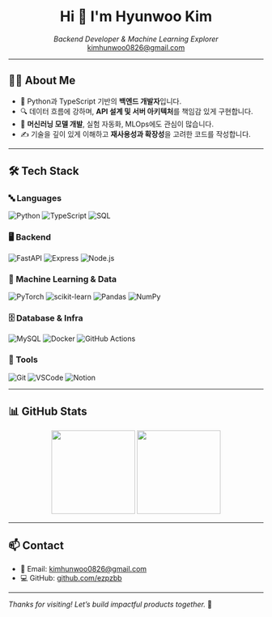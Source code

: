 <h1 align="center">Hi 👋 I'm Hyunwoo Kim</h1>

<p align="center">
  <i>Backend Developer & Machine Learning Explorer</i><br />
  <a href="mailto:kimhunwoo0826@gmail.com">kimhunwoo0826@gmail.com</a>
</p>

---

## 🧑‍💻 About Me

- 🧠 Python과 TypeScript 기반의 **백엔드 개발자**입니다.
- 🔍 데이터 흐름에 강하며, **API 설계 및 서버 아키텍처**를 책임감 있게 구현합니다.
- 🤖 **머신러닝 모델 개발**, 실험 자동화, MLOps에도 관심이 많습니다.
- ✍️ 기술을 깊이 있게 이해하고 **재사용성과 확장성**을 고려한 코드를 작성합니다.

---

## 🛠️ Tech Stack

### 🔤 Languages
![Python](https://img.shields.io/badge/Python-3776AB?style=flat&logo=python&logoColor=white)
![TypeScript](https://img.shields.io/badge/TypeScript-3178C6?style=flat&logo=typescript&logoColor=white)
![SQL](https://img.shields.io/badge/SQL-336791?style=flat&logo=postgresql&logoColor=white)

### 🖥️ Backend
![FastAPI](https://img.shields.io/badge/FastAPI-009688?style=flat&logo=fastapi&logoColor=white)
![Express](https://img.shields.io/badge/Express-000000?style=flat&logo=express&logoColor=white)
![Node.js](https://img.shields.io/badge/Node.js-339933?style=flat&logo=node.js&logoColor=white)

### 🧠 Machine Learning & Data
![PyTorch](https://img.shields.io/badge/PyTorch-EE4C2C?style=flat&logo=pytorch&logoColor=white)
![scikit-learn](https://img.shields.io/badge/scikit--learn-F7931E?style=flat&logo=scikit-learn&logoColor=white)
![Pandas](https://img.shields.io/badge/Pandas-150458?style=flat&logo=pandas)
![NumPy](https://img.shields.io/badge/NumPy-013243?style=flat&logo=numpy)

### 🗄️ Database & Infra
![MySQL](https://img.shields.io/badge/MySQL-005C84?style=flat&logo=mysql&logoColor=white)
![Docker](https://img.shields.io/badge/Docker-2496ED?style=flat&logo=docker&logoColor=white)
![GitHub Actions](https://img.shields.io/badge/GitHub%20Actions-2088FF?style=flat&logo=github-actions&logoColor=white)

### 🧰 Tools
![Git](https://img.shields.io/badge/Git-F05032?style=flat&logo=git&logoColor=white)
![VSCode](https://img.shields.io/badge/VSCode-007ACC?style=flat&logo=visual-studio-code&logoColor=white)
![Notion](https://img.shields.io/badge/Notion-000000?style=flat&logo=notion&logoColor=white)

---

## 📊 GitHub Stats

<p align="center">
  <img src="https://github-readme-stats.vercel.app/api?username=ezpzbb&show_icons=true&theme=default" height="165" />
  <img src="https://github-readme-stats.vercel.app/api/top-langs/?username=ezpzbb&layout=compact&cache_seconds=10" height="165" />
</p>

---

## 📫 Contact

- 📧 Email: kimhunwoo0826@gmail.com  
- 💻 GitHub: [github.com/ezpzbb](https://github.com/ezpzbb)  

---

_Thanks for visiting! Let’s build impactful products together._ 🚀
